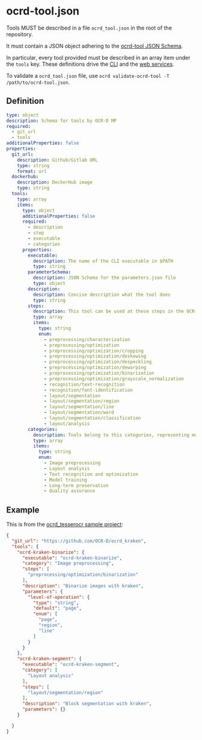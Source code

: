 # ocrd-tool.json

Tools MUST be described in a file `ocrd_tool.json` in the root of the repository.

It must contain a JSON object adhering to the [ocrd-tool JSON Schema](#Definition).

In particular, every tool provided must be described in an array item under the
`tools` key. These definitions drive the [CLI](cli) and the [web
services](swagger).

To validate a `ocrd_tool.json` file, use `ocrd validate-ocrd-tool -T /path/to/ocrd-tool.json`.

## Definition

<!-- Regenerate with 'shinclude -i ocrd_tool.md'. See https://github.com/kba/shinclude -->
<!-- BEGIN-EVAL -w '```yaml' '```' -- cat ./ocrd_tool.schema.yml -->
```yaml
type: object
description: Schema for tools by OCR-D MP
required:
  - git_url
  - tools
additionalProperties: false
properties:
  git_url:
    description: Github/Gitlab URL
    type: string
    format: url
  dockerhub:
    description: DockerHub image
    type: string
  tools:
    type: array
    items:
      type: object
      additionalProperties: false
      required:
        - description
        - step
        - executable
        - categories
      properties:
        executable:
          description: The name of the CLI executable in $PATH
          type: string
        parameterSchema:
          description: JSON Schema for the parameters.json file
          type: object
        description:
          description: Concise description what the tool does
          type: string
        steps:
          description: This tool can be used at these steps in the OCR-D functional model
          type: array
          items:
            type: string
            enum:
              - preprocessing/characterization
              - preprocessing/optimization
              - preprocessing/optimization/cropping
              - preprocessing/optimization/deskewing
              - preprocessing/optimization/despeckling
              - preprocessing/optimization/dewarping
              - preprocessing/optimization/binarization
              - preprocessing/optimization/grayscale_normalization
              - recognition/text-recognition
              - recognition/font-identification
              - layout/segmentation
              - layout/segmentation/region
              - layout/segmentation/line
              - layout/segmentation/word
              - layout/segmentation/classification
              - layout/analysis
        categories:
          description: Tools belong to this categories, representing modules within the OCR-D project structure
          type: array
          items:
            type: string
            enum:
              - Image preprocessing
              - Layout analysis
              - Text recognition and optimization
              - Model training
              - Long-term preservation
              - Quality assurance
```

<!-- END-EVAL -->

## Example

This is from the [ocrd_tesserocr sample project](https://github.com/OCR-D/ocrd_tesserocr):

<!-- BEGIN-EVAL -w '```json' '```' -- cat ../ocrd_kraken/ocrd-tool.json -->
```json
{
  "git_url": "https://github.com/OCR-D/ocrd_kraken",
  "tools": {
    "ocrd-kraken-binarize": {
      "executable": "ocrd-kraken-binarize",
      "category": "Image preprocessing",
      "steps": [
        "preprocessing/optimization/binarization"
      ],
      "description": "Binarize images with kraken",
      "parameters": {
        "level-of-operation": {
          "type": "string",
          "default": "page",
          "enum": [
            "page",
            "region",
            "line"
          ]
        }
      }
    },
    "ocrd-kraken-segment": {
      "executable": "ocrd-kraken-segment",
      "category": [
        "Layout analysis"
      ],
      "steps": [
        "layout/segmentation/region"
      ],
      "description": "Block segmentation with kraken",
      "parameters": {}
    }

  }
}
```

<!-- END-EVAL -->


